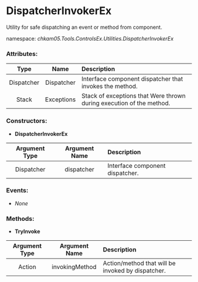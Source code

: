 # DispatcherInvokerEx
Utility for safe dispatching an event or method from component.  

namespace: _chkam05.Tools.ControlsEx.Utilities.DispatcherInvokerEx_  

### Attributes:

| Type             | Name       | Description |
|:----------------:|:----------:|:------------|
| Dispatcher       | Dispatcher | Interface component dispatcher that invokes the method. |
| Stack<Exception> | Exceptions | Stack of exceptions that Were thrown during execution of the method. |

### Constructors: 

- **DispatcherInvokerEx**  

| Argument Type | Argument Name | Description |
|:-------------:|:-------------:|:------------|
| Dispatcher    | dispatcher    | Interface component dispatcher. |

### Events: 

- _None_  

### Methods: 

- **TryInvoke**  

| Argument Type | Argument Name  | Description |
|:-------------:|:--------------:|:------------|
| Action        | invokingMethod | Action/method that will be invoked by dispatcher. |
